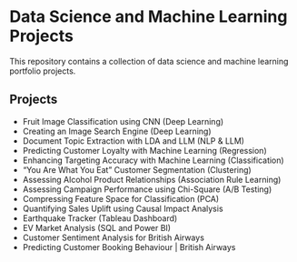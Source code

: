 # Data Science and Machine Learning Projects

This repository contains a collection of data science and machine learning portfolio projects. 
## Projects

- Fruit Image Classification using CNN (Deep Learning)
- Creating an Image Search Engine (Deep Learning)
- Document Topic Extraction with LDA and LLM (NLP & LLM)
- Predicting Customer Loyalty with Machine Learning (Regression)
- Enhancing Targeting Accuracy with Machine Learning (Classification)
- “You Are What You Eat” Customer Segmentation (Clustering)
- Assessing Alcohol Product Relationships (Association Rule Learning)
- Assessing Campaign Performance using Chi-Square (A/B Testing)
- Compressing Feature Space for Classification (PCA)
- Quantifying Sales Uplift using Causal Impact Analysis
- Earthquake Tracker (Tableau Dashboard)
- EV Market Analysis (SQL and Power BI)
- Customer Sentiment Analysis for British Airways
- Predicting Customer Booking Behaviour | British Airways


